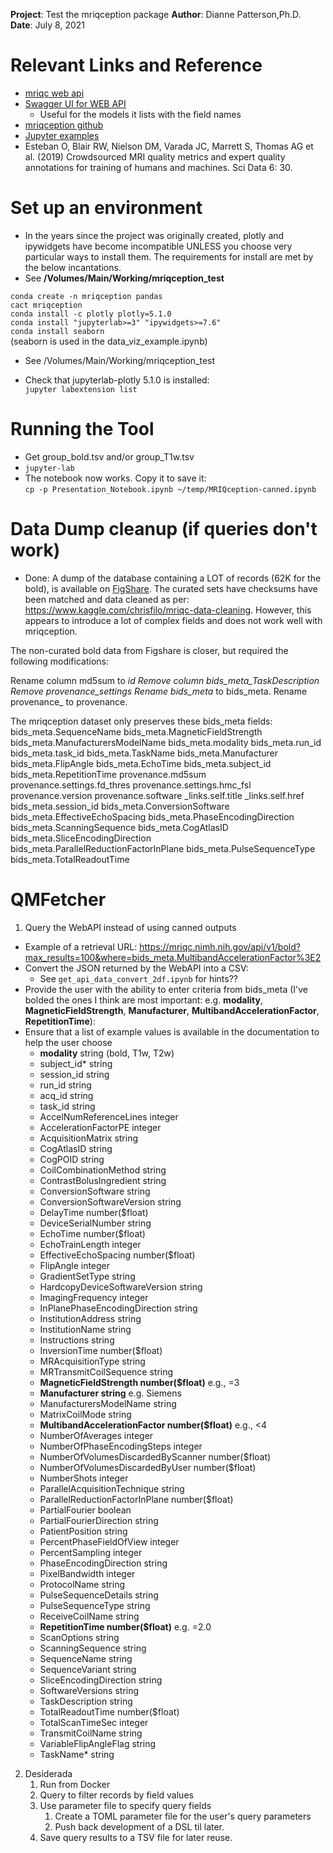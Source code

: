 **Project**: Test the mriqception package
**Author**: Dianne Patterson,Ph.D.
**Date**: July 8, 2021

# Relevant Links and Reference

- [mriqc web api](https://mriqc.nimh.nih.gov/)
- [Swagger UI for WEB API](https://mriqc.nimh.nih.gov/#/bold/get_bold)
  - Useful for the models it lists with the field names
- [mriqception github](https://github.com/elizabethbeard/mriqception)
- [Jupyter examples](https://www.kaggle.com/chrisfilo/mriqc/kernels)
- Esteban O, Blair RW, Nielson DM, Varada JC, Marrett S, Thomas AG et al. (2019) Crowdsourced MRI quality metrics and expert quality annotations for training of humans and machines. Sci Data 6: 30.

# Set up an environment

- In the years since the project was originally created, plotly and ipywidgets have become incompatible UNLESS you choose very particular ways to install them. The requirements for install are met by the below incantations.
- See **/Volumes/Main/Working/mriqception_test**

`conda create -n mriqception pandas`   
`cact mriqception`   
`conda install -c plotly plotly=5.1.0`   
`conda install "jupyterlab>=3" "ipywidgets>=7.6"`   
`conda install seaborn`   
(seaborn is used in the data_viz_example.ipynb)  

- See /Volumes/Main/Working/mriqception_test

- Check that jupyterlab-plotly 5.1.0 is installed:  
`jupyter labextension list`

# Running the Tool
- Get group_bold.tsv and/or group_T1w.tsv
- `jupyter-lab`
- The notebook now works. Copy it to save it:   
`cp -p Presentation_Notebook.ipynb ~/temp/MRIQception-canned.ipynb`

 
# Data Dump cleanup (if queries don't work)

- Done:
A dump of the database containing a LOT of records (62K for the bold), is available on [FigShare](https://figshare.com/articles/dataset/MRIQC_WebAPI_-_Database_dump/7097879/4). The curated sets have checksums have been matched and data cleaned as per: https://www.kaggle.com/chrisfilo/mriqc-data-cleaning. However, this appears to introduce a lot of complex fields and does not work well with mriqception. 

The non-curated bold data from Figshare is closer, but required the following modifications:

Rename column md5sum to _id
Remove column bids_meta_TaskDescription
Remove provenance_settings
Rename bids_meta_ to bids_meta.
Rename provenance_ to provenance.

The mriqception dataset only preserves these bids_meta fields:
bids_meta.SequenceName	bids_meta.MagneticFieldStrength	bids_meta.ManufacturersModelName	bids_meta.modality	bids_meta.run_id	bids_meta.task_id	bids_meta.TaskName	bids_meta.Manufacturer	bids_meta.FlipAngle	bids_meta.EchoTime	bids_meta.subject_id	bids_meta.RepetitionTime	provenance.md5sum	provenance.settings.fd_thres	provenance.settings.hmc_fsl	provenance.version	provenance.software	_links.self.title	_links.self.href	bids_meta.session_id	bids_meta.ConversionSoftware	bids_meta.EffectiveEchoSpacing	bids_meta.PhaseEncodingDirection	bids_meta.ScanningSequence	bids_meta.CogAtlasID	bids_meta.SliceEncodingDirection	bids_meta.ParallelReductionFactorInPlane	bids_meta.PulseSequenceType	bids_meta.TotalReadoutTime

# QMFetcher
1. Query the WebAPI instead of using canned outputs
  - Example of a retrieval URL: https://mriqc.nimh.nih.gov/api/v1/bold?max_results=100&where=bids_meta.MultibandAccelerationFactor%3E2
  - Convert the JSON returned by the WebAPI into a CSV: 
    - See `get_api_data_convert_2df.ipynb` for hints??
  - Provide the user with the ability to enter criteria from bids_meta (I've bolded the ones I think are most important: e.g. **modality**, **MagneticFieldStrength**, **Manufacturer**, **MultibandAccelerationFactor**, **RepetitionTime**):
  - Ensure that a list of example values is available in the documentation to help the user choose
    - **modality**	string (bold, T1w, T2w)
    - subject_id*	string
    - session_id	string
    - run_id	string
    - acq_id	string
    - task_id	string
    - AccelNumReferenceLines	integer
    - AccelerationFactorPE	integer
    - AcquisitionMatrix	string
    - CogAtlasID	string
    - CogPOID	string
    - CoilCombinationMethod	string
    - ContrastBolusIngredient	string
    - ConversionSoftware	string
    - ConversionSoftwareVersion	string
    - DelayTime	number($float)
    - DeviceSerialNumber	string
    - EchoTime	number($float)
    - EchoTrainLength	integer
    - EffectiveEchoSpacing	number($float)
    - FlipAngle	integer
    - GradientSetType	string
    - HardcopyDeviceSoftwareVersion	string
    - ImagingFrequency	integer
    - InPlanePhaseEncodingDirection	string
    - InstitutionAddress	string
    - InstitutionName	string
    - Instructions	string
    - InversionTime	number($float)
    - MRAcquisitionType	string
    - MRTransmitCoilSequence	string
    - **MagneticFieldStrength	number($float)** e.g., =3
    - **Manufacturer	string** e.g. Siemens
    - ManufacturersModelName	string
    - MatrixCoilMode	string
    - **MultibandAccelerationFactor	number($float)** e.g., <4
    - NumberOfAverages	integer
    - NumberOfPhaseEncodingSteps	integer
    - NumberOfVolumesDiscardedByScanner	number($float)
    - NumberOfVolumesDiscardedByUser	number($float)
    - NumberShots	integer
    - ParallelAcquisitionTechnique	string
    - ParallelReductionFactorInPlane	number($float)
    - PartialFourier	boolean
    - PartialFourierDirection	string
    - PatientPosition	string
    - PercentPhaseFieldOfView	integer
    - PercentSampling	integer
    - PhaseEncodingDirection	string
    - PixelBandwidth	integer
    - ProtocolName	string
    - PulseSequenceDetails	string
    - PulseSequenceType	string
    - ReceiveCoilName	string
    - **RepetitionTime	number($float)** e.g. =2.0
    - ScanOptions	string
    - ScanningSequence	string
    - SequenceName	string
    - SequenceVariant	string
    - SliceEncodingDirection	string
    - SoftwareVersions	string
    - TaskDescription	string
    - TotalReadoutTime	number($float)
    - TotalScanTimeSec	integer
    - TransmitCoilName	string
    - VariableFlipAngleFlag	string
    - TaskName*	string
2. Desiderada
   1. Run from Docker
   2. Query to filter records by field values
   3. Use parameter file to specify query fields
      1. Create a TOML parameter file for the user's query parameters
      2. Push back development of a DSL til later.
   4. Save query results to a TSV file for later reuse.
